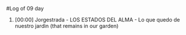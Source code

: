 #Log of 09 day

1. [00:00] Jorgestrada - LOS ESTADOS DEL ALMA - Lo que quedo de nuestro jardìn (that remains in our garden)
